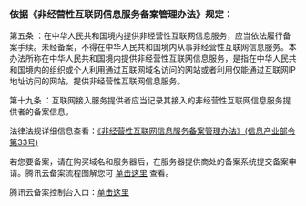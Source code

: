### 依据《非经营性互联网信息服务备案管理办法》规定：

第五条 ：在中华人民共和国境内提供非经营性互联网信息服务，应当依法履行备案手续。未经备案，不得在中华人民共和国境内从事非经营性互联网信息服务。本办法所称在中华人民共和国境内提供非经营性互联网信息服务，是指在中华人民共和国境内的组织或个人利用通过互联网域名访问的网站或者利用仅能通过互联网IP 地址访问的网站，提供非经营性互联网信息服务。

第十九条 ：互联网接入服务提供者应当记录其接入的非经营性互联网信息服务提供者的备案信息。

法律法规详细信息查看：[《非经营性互联网信息服务备案管理办法》(信息产业部令第33号)](http://www.miitbeian.gov.cn/state/outPortal/queryMutualityDownloadInfo.action?id=11)

若您要备案，请在购买域名和服务器后，在服务器提供商处的备案系统提交备案申请。腾讯云备案流程图解您可 [单击这里](https://cloud.tencent.com/document/product/243/18909) 查看。

腾讯云备案控制台入口：[单击这里](https://console.cloud.tencent.com/beian)
